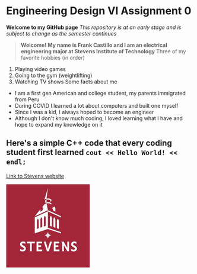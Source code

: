 # Engineering Design VI Assignment 0
**Welcome to my GitHub page**
*This repository is at an early stage and is subject to change as the semester continues*
> **Welcome! My name is Frank Castillo and I am an electrical engineering major at Stevens Institute of Technology**
Three of my favorite hobbies (in order)
1. Playing video games
2. Going to the gym (weightlifting)
3. Watching TV shows
Some facts about me
- I am a first gen American and college student, my parents immigrated from Peru
- During COVID I learned a lot about computers and built one myself
- Since I was a kid, I always hoped to become an engineer
- Although I don't know much coding, I loved learning what I have and hope to expand my knowledge on it

Here's a simple C++ code that every coding student first learned
`cout << Hello World! << endl;`
---
[Link to Stevens website](https://www.stevens.edu)

![Stevens logo](stevens_logo.jpg)
